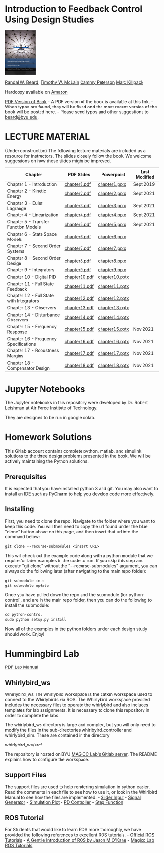 # Introduction to Feedback Control Using Design Studies

<img src="./bookcover.png" width="100" />

[Randal W. Beard](https://ece.byu.edu/directory/randy-beard), 
[Timothy W. McLain](http://me.byu.edu/faculty/timmclain)
[Cammy Peterson](https://ece.byu.edu/directory/cammy-peterson)
[Marc Killpack](https://www.me.byu.edu/directory/marc-killpack)

Hardcopy available on [Amazon](https://www.amazon.com/Introduction-Feedback-Control-Design-Studies/dp/1073396711/ref=sr_1_8?crid=36TN6HXOVZL2J&keywords=introduction+to+feedback+control&qid=1563317351&s=gateway&sprefix=introduction+to+feedba%2Caps%2C158&sr=8-8)

[PDF Version of Book](https://drive.google.com/file/d/1DxioCcBOJl-DoIBkDm8J2_ThItXbGx6e/view?usp=sharing)
    - A PDF version of the book is available at this link.
    - When typos are found, they will be fixed and the most recent version of the book will be posted here.
    - Please send typos and other suggestions to beard@byu.edu.


# LECTURE MATERIAL 
(Under construction) The following lecture materials are included as a resource for instructors.  The slides closely follow the book.  We welcome suggestions on how these slides might be improved.

| Chapter | PDF Slides | Powerpoint | Last Modified |
|---------|------------|------------|----------|
| Chapter 1 - Introduction                  | [chapter1.pdf](https://drive.google.com/file/d/1EEJYRFGhS33oQ6utmfpvlL_AwMsa_qnA/view?usp=sharing)  | [chapter1.pptx](https://docs.google.com/presentation/d/1E64UCiuXwzBCBfGddauZVB_SIuUA60Qf/edit?usp=sharing&ouid=115325376918178448854&rtpof=true&sd=true)  | Sept 2019 |
| Chapter 2 - Kinetic Energy                | [chapter2.pdf](https://drive.google.com/file/d/1Ey-o1F22cvjoc-gGlguOWAAwI1S_JLEC/view?usp=sharing)  | [chapter2.pptx](https://docs.google.com/presentation/d/1ExZBt4HSP8Nq1pJT9_alLNjg4Rqma-ok/edit?usp=sharing&ouid=115325376918178448854&rtpof=true&sd=true)  | Sept 2021 |
| Chapter 3 - Euler Lagrange                | [chapter3.pdf](https://drive.google.com/file/d/1EyYrhTzkqkcdqUtvDrF7Jwe9Sgk1C-wH/view?usp=sharing)  | [chapter3.pptx](https://docs.google.com/presentation/d/1FAJS49tG-3L4GBOjQdPihNfToJ42EOQr/edit?usp=sharing&ouid=115325376918178448854&rtpof=true&sd=true)  | Sept 2021 |
| Chapter 4 - Linearization                 | [chapter4.pdf](https://drive.google.com/file/d/1F7BPUXK1KO9s7lyXbmucp07YO9DHKcHl/view?usp=sharing)  | [chapter4.pptx](https://docs.google.com/presentation/d/1FD64VFeKZhbFzBC1Uc8AuH-NRQJMivWf/edit?usp=sharing&ouid=115325376918178448854&rtpof=true&sd=true)  | Sept 2021 |
| Chapter 5 - Transfer Function Models      | [chapter5.pdf](https://drive.google.com/file/d/1Er4SM3FTgFibvc0HSsgzES2N8pPXGFiG/view?usp=sharing)  | [chapter5.pptx](https://docs.google.com/presentation/d/1EngIns0Yo4-K2jL7vCNXFfuNH3YyhOx9/edit?usp=sharing&ouid=115325376918178448854&rtpof=true&sd=true)  | Sept 2021 |
| Chapter 6 - State Space Models            | [chapter6.pdf]()  | [chapter6.pptx]()  |  |
| Chapter 7 - Second Order Systems          | [chapter7.pdf]()  | [chapter7.pptx]()  |  |
| Chapter 8 - Second Order Design           | [chapter8.pdf]()  | [chapter8.pptx]()  |  |
| Chapter 9 - Integrators                   | [chapter9.pdf]()  | [chapter9.pptx]()  |  |
| Chapter 10 - Digital PID                  | [chapter10.pdf]() | [chapter10.pptx]() |  |
| Chapter 11 - Full State Feedback          | [chapter11.pdf]() | [chapter11.pptx]() |  |
| Chapter 12 - Full State with Integrators  | [chapter12.pdf]() | [chapter12.pptx]() |  |
| Chapter 13 - Observers                    | [chapter13.pdf]() | [chapter13.pptx]() |  |
| Chapter 14 - Disturbance Observers        | [chapter14.pdf]() | [chapter14.pptx]() |  |
| Chapter 15 - Frequency Response           | [chapter15.pdf](https://drive.google.com/file/d/1EfjgR3Tijt5eJG9_ZFZc6v76ggy6iF6H/view?usp=sharing) | [chapter15.pptx](https://docs.google.com/presentation/d/1EeHZRrOXjGOTIN6TB_irWqs0YIlUc446/edit?usp=sharing&ouid=115325376918178448854&rtpof=true&sd=true) | Nov 2021  |
| Chapter 16 - Frequency Specifications     | [chapter16.pdf](https://drive.google.com/file/d/1EbImcppDqorO7fxp4Tn93zJfX9J23sGP/view?usp=sharing) | [chapter16.pptx](https://docs.google.com/presentation/d/1E_spVCx6YU-OHUQY4QAqBG2nLR6G_rgR/edit?usp=sharing&ouid=115325376918178448854&rtpof=true&sd=true) | Nov 2021  |
| Chapter 17 - Robustness Margins           | [chapter17.pdf](https://drive.google.com/file/d/1EOx9_QtNbere-bT1zuSy8or5f4SPR57C/view?usp=sharing) | [chapter17.pptx](https://docs.google.com/presentation/d/1ENBydG22LrYo_jAXgsT7P20unb50yNVK/edit?usp=sharing&ouid=115325376918178448854&rtpof=true&sd=true) | Nov 2021 |
| Chapter 18 - Compensator Design           | [chapter18.pdf](https://drive.google.com/file/d/1EMXKKlGUF-OCkaB1ffKkopsRwKZjPI7i/view?usp=sharing) | [chapter18.pptx](https://docs.google.com/presentation/d/1EF8tgs-kEVPWVJt7G7b3sa-eP1eNIGmJ/edit?usp=sharing&ouid=115325376918178448854&rtpof=true&sd=true) | Nov 2021 |

# Jupyter Notebooks

The Jupyter notebooks in this repository were developed by Dr. Robert Leishman at Air Force Institute of Technology.

They are designed to be run in google colab.

# Homework Solutions

This Gitlab account contains complete python, matlab, and simulink solutions to the three design problems presented in the book.  We will be actively maintaining the Python solutions.

## Prerequisites

It is expected that you have installed python 3 and git. You may also want to install an IDE such as [PyCharm](https://www.jetbrains.com/pycharm/) to help you develop code more effectively. 

## Installing

First, you need to clone the repo. Navigate to the folder where you want to keep this code. You will then need to copy the url found under the blue "clone" button above on this page, and then insert that url into the command below:

```
git clone --recurse-submodules <insert URL>
```

This will check out the example code along with a python module that we require for later examples in the code to run. If you skip this step and execute "git clone" without the "--recurse-submodules" argument, you can always do the following later (after navigating to the main repo folder):

```
git submodule init
git submodule update
```

Once you have pulled down the repo and the submodule (for python-control), and are in the main repo folder, then you can do the following to install the submodule:
```
cd python-control
sudo python setup.py install
```

Now all of the examples in the python folders under each design study should work. Enjoy!

# Hummingbird Lab
[PDF Lab Manual](https://drive.google.com/file/d/1DzFGTip7jdT5Q33OeuZrK28yvU95lOPe/view?usp=sharing)

## Whirlybird_ws
Whirlybird_ws
The whirlybird workspace is the catkin workspace used to connect to the Whirlybirds via ROS. The Whirlybird workspace provided includes the necessary files to operate the whirlybird and also includes templates for lab assignments. It is necessary to clone this repository in order to complete the labs.

The whirlybird_ws directory is large and complex, but you will only need to modify the files in the sub-directories whirlbyird_controller and whirlybird_sim. These are contained in the directory 

whirlybird_ws/src/

The repository is hosted on BYU [MAGICC Lab's Gitlab server](https://gitlab.magiccvs.byu.edu/whirlybird/whirlybird_ws?). The README explains how to configure the workspace.

## Support Files
The support files are used to help rendering simulation in python easier. Read the comments in each file to see how to use it, or look in the Whirlbird Manual to see how the files are implemented.
    - [Slider Input](https://drive.google.com/file/d/1GpNxenJV3nRUAQEmlEXJT7mhDP6qWJIw/view?usp=sharing)
    - [Signal Generator](https://drive.google.com/file/d/1GoiYxUun2PyLZPWDcPSxUR35Bb80nRjJ/view?usp=sharing)
    - [Simulation Plot](https://drive.google.com/file/d/1H2d8O5XlL7YMymf5HlUM6lvGfenWT5xf/view?usp=sharing)
    - [PD Controller](https://drive.google.com/file/d/1GjIG1b3lM-ewPDqSEFot__S0sEUMEbEp/view?usp=sharing)
    - [Step Function](https://drive.google.com/file/d/1GUrNX2Sio_NO5muddL8Wf_CiotXo9Wkv/view?usp=sharing)

## ROS Tutorial
For Students that would like to learn ROS more thoroughly, we have provided the following references to excellent ROS tutorials.
    - [Official ROS Tutorials](http://wiki.ros.org/ROS/Tutorials)
    - [A Gentile Introduction of ROS by Jason M O'Kane](https://cse.sc.edu/~jokane/agitr/)
    - [Magicc Lab ROS Tutorials](https://wiki.magiccvs.byu.edu/#!ros_tutorials/intro.md)
